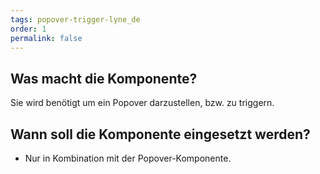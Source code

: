 ```yaml
---
tags: popover-trigger-lyne_de
order: 1
permalink: false
---
```


## Was macht die Komponente?
Sie wird benötigt um ein Popover darzustellen, bzw. zu triggern.

## Wann soll die Komponente eingesetzt werden?
* Nur in Kombination mit der Popover-Komponente.